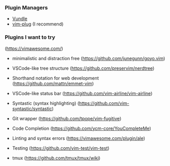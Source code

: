 ### Plugin Managers
- [Vundle](https://github.com/VundleVim/Vundle.vim)
- [vim-plug](https://github.com/junegunn/vim-plug/) (I recommend)

### Plugins I want to try
(https://vimawesome.com/)
- minimalistic and distraction free (https://github.com/junegunn/goyo.vim)
- VSCode-like tree structure (https://github.com/preservim/nerdtree)
- Shorthand notation for web development (https://github.com/mattn/emmet-vim)
- VSCode-like status bar (https://github.com/vim-airline/vim-airline)
- Syntastic (syntax highlighting) (https://github.com/vim-syntastic/syntastic)
- Git wrapper (https://github.com/tpope/vim-fugitive)
- Code Completion (https://github.com/ycm-core/YouCompleteMe)
- Linting and syntax errors (https://vimawesome.com/plugin/ale)
- Testing (https://github.com/vim-test/vim-test)

- tmux (https://github.com/tmux/tmux/wiki)
